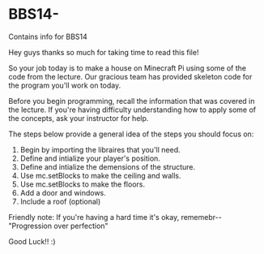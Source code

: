 # BBS14-
Contains info for BBS14

Hey guys thanks so much for taking time to read this file! 

So your job today is to make a house on Minecraft Pi using some of the code from the lecture. 
Our gracious team has provided skeleton code for the program you'll work on today. 

Before you begin programming, recall the information that was covered in the lecture. If you're having difficulty understanding how to apply some of the concepts, ask your instructor for help. 

The steps below provide a general idea of the steps you should focus on: 

1. Begin by importing the libraires that you'll need. 
2. Define and intialize your player's position.
3. Define and intialize the demensions of the structure.
4. Use mc.setBlocks to make the ceiling and walls.
5. Use mc.setBlocks to make the floors.
6. Add a door and windows.
7. Include a roof (optional)

Friendly note: If you're having a hard time it's okay, rememebr-- "Progression over perfection"

Good Luck!! :)

